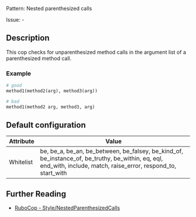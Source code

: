 Pattern: Nested parenthesized calls

Issue: -

## Description

This cop checks for unparenthesized method calls in the argument list
of a parenthesized method call.

### Example

```ruby
# good
method1(method2(arg), method3(arg))

# bad
method1(method2 arg, method3, arg)
```

## Default configuration

Attribute | Value
--- | ---
Whitelist | be, be_a, be_an, be_between, be_falsey, be_kind_of, be_instance_of, be_truthy, be_within, eq, eql, end_with, include, match, raise_error, respond_to, start_with

## Further Reading

* [RuboCop - Style/NestedParenthesizedCalls](https://rubocop.readthedocs.io/en/latest/cops_style/#stylenestedparenthesizedcalls)
